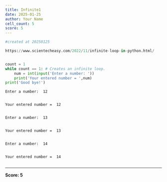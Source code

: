```yaml
---
title: Infinite1
date: 2025-01-25
author: Your Name
cell_count: 5
score: 5
---
```


```python
#created at 20250125
```


```python
https://www.scientecheasy.com/2022/11/infinite-loop-in-python.html/
```


```python

```


```python
count = 1
while count == 1: # Creates an infinite loop.
    num = int(input('Enter a number: '))
    print('Your entered number = ',num)
print('Good bye!')

```

    Enter a number:  12


    Your entered number =  12


    Enter a number:  13


    Your entered number =  13


    Enter a number:  14


    Your entered number =  14



```python

```


---
**Score: 5**
